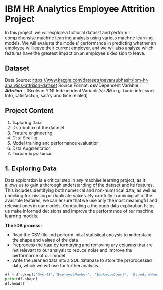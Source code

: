 # **IBM HR Analytics Employee Attrition Project**
In this project, we will explore a fictional dataset and perform a comprehensive machine learning analysis using various machine learning models. We will evaluate the models' performance in predicting whether an employee will leave their current employer, and we will also analyze which features have the greatest impact on an employee's decision to leave.

## Dataset
Data Source: https://www.kaggle.com/datasets/pavansubhasht/ibm-hr-analytics-attrition-dataset
Source Format: **_csv_**
Dependent Variable : **_Attrition_** - (Boolean Y/N)
Independent Variable(s): **_35_** (e.g. basic info, work Info, satisfaction, salary and time related)


## Project Content
1. Exploring Data
2. Distribution of the dataset
3. Feature engineering
4. Data Scaling
5. Model training and performance evaluation
6. Data Augmentation
7. Feature importance

## 1. Exploring Data
Data exploration is a critical step in any machine learning project, as it allows us to gain a thorough understanding of the dataset and its features. This includes identifying both numerical and non-numerical data, as well as checking for missing or duplicate values. By carefully examining all of the available features, we can ensure that we use only the most meaningful and relevant ones in our models. Conducting a thorough data exploration helps us make informed decisions and improve the performance of our machine learning models.

**The EDA process:**
- Read the CSV file and perform initial statistical analysis to understand the shape and values of the data
- Preprocess the data by identifying and removing any columns that are not relevant to our analysis to reduce noise and improve the performance of our model
- Write the cleaned data into a SQL database to store the preprocessed data, which we will use for further analysis

~~~~python
df = df.drop(['Over18','EmployeeNumber', 'EmployeeCount', 'StandardHours'], axis = 1)
print(df.shape)
df.head()
~~~~
